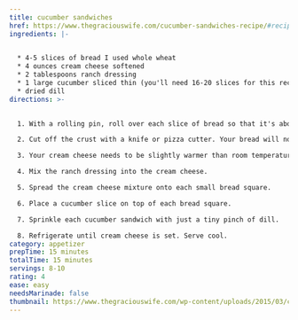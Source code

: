```yaml
---
title: cucumber sandwiches
href: https://www.thegraciouswife.com/cucumber-sandwiches-recipe/#recipe
ingredients: |-
  

  * 4-5 slices of bread I used whole wheat
  * 4 ounces cream cheese softened
  * 2 tablespoons ranch dressing
  * 1 large cucumber sliced thin (you'll need 16-20 slices for this recipe)
  * dried dill
directions: >-
  

  1. With a rolling pin, roll over each slice of bread so that it's about a quarter inch thick.

  2. Cut off the crust with a knife or pizza cutter. Your bread will now look like a large square. Cut each slice in half length-wise, and then again width-wise. You should now have 4 small bread squares for each slice of bread (16-20 squares total).

  3. Your cream cheese needs to be slightly warmer than room temperature, so if it's not, place it in a microwaveable bowl and microwave for 30-45 seconds.

  4. Mix the ranch dressing into the cream cheese.

  5. Spread the cream cheese mixture onto each small bread square.

  6. Place a cucumber slice on top of each bread square.

  7. Sprinkle each cucumber sandwich with just a tiny pinch of dill.

  8. Refrigerate until cream cheese is set. Serve cool.
category: appetizer
prepTime: 15 minutes
totalTime: 15 minutes
servings: 8-10
rating: 4
ease: easy
needsMarinade: false
thumbnail: https://www.thegraciouswife.com/wp-content/uploads/2015/03/cucumber-sandwiches-4.jpg
---
```


